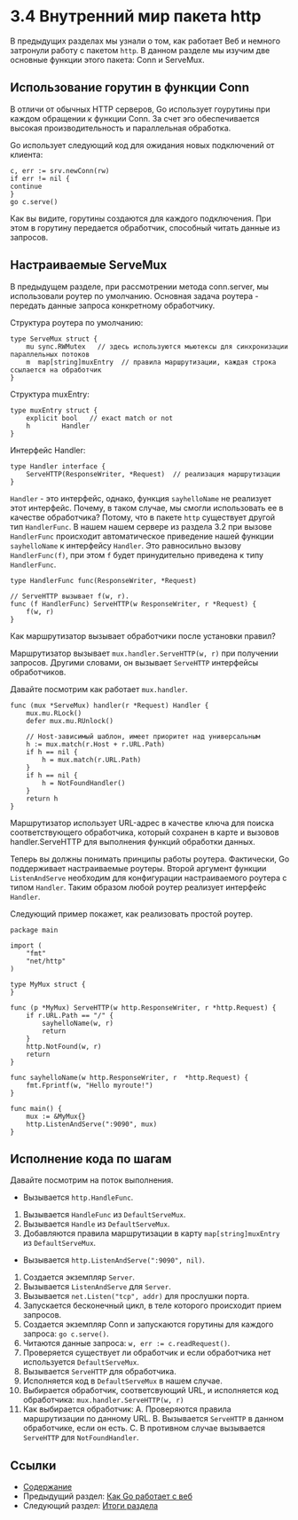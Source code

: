 # 3.4 Внутренний мир пакета http

В предыдущих разделах мы узнали о том, как работает Веб и немного затронули работу с пакетом `http`.  В данном разделе мы изучим две основные функции этого пакета: Conn и ServeMux.

## Использование горутин в функции Conn

В отличи от обычных HTTP серверов, Go использует гоурутины при каждом обращении к функции Conn. За счет эго обеспечивается высокая производительность и параллельная обработка.

Go использует следующий код для ожидания новых подключений от клиента:

    c, err := srv.newConn(rw)
    if err != nil {
    continue
    }
    go c.serve()

Как вы видите, горутины создаются для каждого подключения. При этом в горутину передается обработчик, способный читать данные из запросов.

## Настраиваемые ServeMux

В предыдущем разделе, при рассмотрении метода conn.server, мы использовали роутер по умолчанию. Основная задача роутера - передать данные запроса конкретному обработчику.

Структура роутера по умолчанию:

    type ServeMux struct {
        mu sync.RWMutex   // здесь используются мьютексы для синхронизации параллельных потоков
        m  map[string]muxEntry  // правила маршрутизации, каждая строка ссылается на обработчик
    }

Структура muxEntry:

    type muxEntry struct {
        explicit bool   // exact match or not
        h        Handler
    }

Интерфейс Handler:

    type Handler interface {
        ServeHTTP(ResponseWriter, *Request)  // реализация маршрутизации
    }

`Handler` - это интерфейс, однако, функция `sayhelloName` не реализует этот интерфейс. Почему, в таком случае, мы смогли использовать ее в качестве обработчика? Потому, что в пакете `http` существует другой тип `HandlerFunc`. В нашем нашем сервере из раздела 3.2 при вызове `HandlerFunc` происходит автоматическое приведение нашей функции `sayhelloName` к интерфейсу `Handler`. Это равносильно вызову  `HandlerFunc(f)`, при этом `f` будет принудительно приведена к типу `HandlerFunc`.

    type HandlerFunc func(ResponseWriter, *Request)
    
    // ServeHTTP вызывает f(w, r).
    func (f HandlerFunc) ServeHTTP(w ResponseWriter, r *Request) {
        f(w, r)
    }

Как маршрутизатор вызывает обработчики после  установки правил?

Маршрутизатор вызывает `mux.handler.ServeHTTP(w, r)` при получении запросов. Другими словами, он вызывает `ServeHTTP` интерфейсы обработчиков.

Давайте посмотрим как работает `mux.handler`.

    func (mux *ServeMux) handler(r *Request) Handler {
        mux.mu.RLock()
        defer mux.mu.RUnlock()
    
        // Host-зависимый шаблон, имеет приоритет над универсальным
        h := mux.match(r.Host + r.URL.Path)
        if h == nil {
            h = mux.match(r.URL.Path)
        }
        if h == nil {
            h = NotFoundHandler()
        }
        return h
    }

Маршрутизатор использует URL-адрес в качестве ключа для поиска соответствующего обработчика, который сохранен в карте и вызовов handler.ServeHTTP для выполнения функций обработки данных.

Теперь вы должны понимать принципы работы роутера. Фактически, Go поддерживает настраиваемые роутеры. Второй аргумент функции `ListenAndServe` необходим для конфигурации настраиваемого роутера с типом `Handler`. Таким образом любой роутер реализует интерфейс `Handler`.

Следующий пример покажет, как реализовать простой роутер.

    package main
    
    import (
        "fmt"
        "net/http"
    )
    
    type MyMux struct {
    }
    
    func (p *MyMux) ServeHTTP(w http.ResponseWriter, r *http.Request) {
        if r.URL.Path == "/" {
            sayhelloName(w, r)
            return
        }
        http.NotFound(w, r)
        return
    }
    
    func sayhelloName(w http.ResponseWriter, r  *http.Request) {
        fmt.Fprintf(w, "Hello myroute!")
    }
    
    func main() {
        mux := &MyMux{}
        http.ListenAndServe(":9090", mux)
    }

## Исполнение кода по шагам

Давайте посмотрим на поток выполнения.

- Вызывается `http.HandleFunc`.
1. Вызывается `HandleFunc` из `DefaultServeMux`.
2. Вызывается `Handle` из `DefaultServeMux`.
3. Добавляются правила маршрутизации в карту `map[string]muxEntry` из `DefaultServeMux`.
- Вызывается `http.ListenAndServe(":9090", nil)`.
1. Создается экземпляр `Server`.
2. Вызывается `ListenAndServe` для `Server`.
3. Вызывается `net.Listen("tcp", addr)` для прослушки порта.
4. Запускается бесконечный цикл, в теле которого происходит прием запросов.
5. Создается экземпляр Conn и запускаются горутины для каждого запроса: `go c.serve()`.
6. Читаются данные запроса: `w, err := c.readRequest()`.
7. Проверяется существует ли обработчик и если обработчика нет используется  `DefaultServeMux`.
8. Вызывается `ServeHTTP` для обработчика.
9. Исполняется код в `DefaultServeMux` в нашем случае.
10. Выбирается обработчик, соответсвующий URL, и исполняется код обработчика: `mux.handler.ServeHTTP(w, r)`
11. Как выбирается обработчик:
A. Проверяются правила маршрутизации по данному URL.
B. Вызывается `ServeHTTP` в данном обработчике, если он есть. 
C. В противном случае вызывается `ServeHTTP` для `NotFoundHandler`.

## Ссылки

- [Содержание](preface.md)
- Предыдущий раздел: [Как Go работает с веб](03.3.md)
- Следующий раздел: [Итоги раздела](03.5.md)


